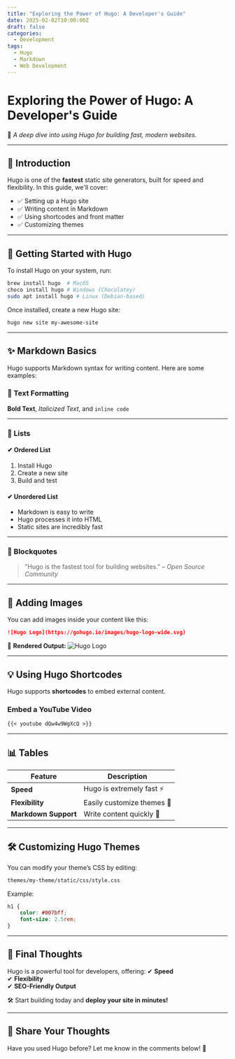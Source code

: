 ```yaml
---
title: "Exploring the Power of Hugo: A Developer's Guide"
date: 2025-02-02T10:00:00Z
draft: false
categories:
  - Development
tags:
  - Hugo
  - Markdown
  - Web Development
---
```


# **Exploring the Power of Hugo: A Developer's Guide**
🚀 *A deep dive into using Hugo for building fast, modern websites.*

---

## 📝 **Introduction**
Hugo is one of the **fastest** static site generators, built for speed and flexibility. In this guide, we'll cover:
- ✅ Setting up a Hugo site
- ✅ Writing content in Markdown
- ✅ Using shortcodes and front matter
- ✅ Customizing themes

---

## 📌 **Getting Started with Hugo**
To install Hugo on your system, run:

```bash
brew install hugo  # MacOS
choco install hugo # Windows (Chocolatey)
sudo apt install hugo # Linux (Debian-based)
```

Once installed, create a new Hugo site:
```bash
hugo new site my-awesome-site
```

---

## ✨ **Markdown Basics**
Hugo supports Markdown syntax for writing content. Here are some examples:

### **🔹 Text Formatting**
**Bold Text**, *Italicized Text*, and `inline code`

---

### **🔹 Lists**
#### **✔ Ordered List**
1. Install Hugo
2. Create a new site
3. Build and test

#### **✔ Unordered List**
- Markdown is easy to write
- Hugo processes it into HTML
- Static sites are incredibly fast

---

### **🔹 Blockquotes**
> "Hugo is the fastest tool for building websites." – *Open Source Community*

---

## 📸 **Adding Images**
You can add images inside your content like this:

```md
![Hugo Logo](https://gohugo.io/images/hugo-logo-wide.svg)
```

📌 **Rendered Output:**
![Hugo Logo](https://gohugo.io/images/hugo-logo-wide.svg)

---

## 💡 **Using Hugo Shortcodes**
Hugo supports **shortcodes** to embed external content.

### **Embed a YouTube Video**
```md
{{< youtube dQw4w9WgXcQ >}}
```

---

## 📊 **Tables**
| Feature      | Description |
|-------------|------------|
| **Speed**   | Hugo is extremely fast ⚡ |
| **Flexibility** | Easily customize themes 🎨 |
| **Markdown Support** | Write content quickly 📝 |

---

## 🛠 **Customizing Hugo Themes**
You can modify your theme’s CSS by editing:
```bash
themes/my-theme/static/css/style.css
```

Example:
```css
h1 {
    color: #007bff;
    font-size: 2.5rem;
}
```

---

## 🎯 **Final Thoughts**
Hugo is a powerful tool for developers, offering:
✔ **Speed**  
✔ **Flexibility**  
✔ **SEO-Friendly Output**  

🛠 Start building today and **deploy your site in minutes!**

---

## 📢 **Share Your Thoughts**
Have you used Hugo before? Let me know in the comments below! 📝